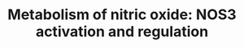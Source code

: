 ---
annotations:
- id: PW:0000002
  parent: classic metabolic pathway
  type: Pathway Ontology
  value: classic metabolic pathway
authors:
- MaintBot
- MartijnVanIersel
- Egonw
- ReactomeTeam
- Anwesha
description: 'Nitric oxide (NO), a multifunctional second messenger, is implicated
  in physiological processes in mammals that range from immune response and potentiation
  of synaptic transmission to dilation of blood vessels and muscle relaxation. NO
  is a highly active molecule that diffuses across cell membranes and cannot be stored
  inside the producing cell. Its signaling capacity is controlled at the levels of
  biosynthesis and local availability. Its production by NO synthases is under complex
  and tight control, being regulated at transcriptional and translational levels,
  through co- and posttranslational modifications, and by subcellular localization.
  NO is synthesized from L-arginine by a family of nitric oxide synthases (NOS). Three
  NOS isoforms have been characterized: neuronal NOS (nNOS, NOS1) primarily found
  in neuronal tissue and skeletal muscle; inducible NOS (iNOS, NOS2) originally isolated
  from macrophages and later discovered in many other cell types; and endothelial
  NOS (eNOS, NOS3) present in vascular endothelial cells, cardiac myocytes, and in
  blood platelets. The enzymatic activity of all three isoforms is dependent on calmodulin,
  which binds to nNOS and eNOS at elevated intracellular calcium levels, while it
  is tightly associated with iNOS even at basal calcium levels. As a result, the enzymatic
  activity of nNOS and eNOS is modulated by changes in intracellular calcium levels,
  leading to transient NO production, while iNOS continuously releases NO independent
  of fluctuations in intracellular calcium levels and is mainly regulated at the gene
  expression level (Pacher et al. 2007).<p>The NOS enzymes share a common basic structural
  organization and requirement for substrate cofactors for enzymatic activity. A central
  calmodulin-binding motif separates an NH2-terminal oxygenase domain from a COOH-terminal
  reductase domain. Binding sites for cofactors NADPH, FAD, and FMN are located within
  the reductase domain, while binding sites for tetrahydrobiopterin (BH4) and heme
  are located within the oxygenase domain. Once calmodulin binds, it facilitates electron
  transfer from the cofactors in the reductase domain to heme enabling nitric oxide
  production. Both nNOS and eNOS contain an additional insert (40-50 amino acids)
  in the middle of the FMN-binding subdomain that serves as autoinhibitory loop, destabilizing
  calmodulin binding at low calcium levels and inhibiting electron transfer from FMN
  to the heme in the absence of calmodulin.  iNOS does not contain this insert. <p>In
  this Reactome pathway module, details of eNOS activation and regulation are annotated.
  Originally identified as endothelium-derived relaxing factor, eNOS derived NO is
  a critical signaling molecule in vascular homeostasis. It regulates blood pressure
  and vascular tone, and is involved in vascular smooth muscle cell proliferation,
  platelet aggregation, and leukocyte adhesion. Loss of endothelium derived NO is
  a key feature of endothelial dysfunction, implicated in the pathogenesis of hypertension
  and atherosclerosis. The endothelial isoform eNOS is unique among the nitric oxide
  synthase (NOS) family in that it is co-translationally modified at its amino terminus
  by myristoylation and is further acylated by palmitoylation (two residues next to
  the myristoylation site). These modifications target eNOS to the plasma membrane
  caveolae and lipid rafts. <p>Factors that stimulate eNOS activation and nitric oxide
  (NO) production include fluid shear stress generated by blood flow, vascular endothelial
  growth factor (VEGF), bradykinin, estrogen, insulin, and angiopoietin. The activity
  of eNOS is further regulated by numerous post-translational modifications, including
  protein-protein interactions, phosphorylation, and subcellular localization. <p>Following
  activation, eNOS shuttles between caveolae and other subcellular compartments such
  as the noncaveolar plasma membrane portions, Golgi apparatus, and perinuclear structures.
  This subcellular distribution is variable depending upon cell type and mode of activation.
  <p>Subcellular localization of eNOS has a profound effect on its ability to produce
  NO as the availability of its substrates and cofactors will vary with location.
  eNOS is primarily particulate, and depending on the cell type, eNOS can be found
  in several membrane compartments:  plasma membrane caveolae, lipid rafts, and intracellular
  membranes such as the Golgi complex.  View original pathway at [http://www.reactome.org/PathwayBrowser/#DIAGRAM=202131
  Reactome].'
last-edited: 2021-01-25
organisms:
- Homo sapiens
redirect_from:
- /index.php/Pathway:WP1850
- /instance/WP1850
revision: null
schema-jsonld:
- '@context': https://schema.org/
  '@id': https://wikipathways.github.io/pathways/WP1850.html
  '@type': Dataset
  creator:
    '@type': Organization
    name: WikiPathways
  description: 'Nitric oxide (NO), a multifunctional second messenger, is implicated
    in physiological processes in mammals that range from immune response and potentiation
    of synaptic transmission to dilation of blood vessels and muscle relaxation. NO
    is a highly active molecule that diffuses across cell membranes and cannot be
    stored inside the producing cell. Its signaling capacity is controlled at the
    levels of biosynthesis and local availability. Its production by NO synthases
    is under complex and tight control, being regulated at transcriptional and translational
    levels, through co- and posttranslational modifications, and by subcellular localization.
    NO is synthesized from L-arginine by a family of nitric oxide synthases (NOS).
    Three NOS isoforms have been characterized: neuronal NOS (nNOS, NOS1) primarily
    found in neuronal tissue and skeletal muscle; inducible NOS (iNOS, NOS2) originally
    isolated from macrophages and later discovered in many other cell types; and endothelial
    NOS (eNOS, NOS3) present in vascular endothelial cells, cardiac myocytes, and
    in blood platelets. The enzymatic activity of all three isoforms is dependent
    on calmodulin, which binds to nNOS and eNOS at elevated intracellular calcium
    levels, while it is tightly associated with iNOS even at basal calcium levels.
    As a result, the enzymatic activity of nNOS and eNOS is modulated by changes in
    intracellular calcium levels, leading to transient NO production, while iNOS continuously
    releases NO independent of fluctuations in intracellular calcium levels and is
    mainly regulated at the gene expression level (Pacher et al. 2007).<p>The NOS
    enzymes share a common basic structural organization and requirement for substrate
    cofactors for enzymatic activity. A central calmodulin-binding motif separates
    an NH2-terminal oxygenase domain from a COOH-terminal reductase domain. Binding
    sites for cofactors NADPH, FAD, and FMN are located within the reductase domain,
    while binding sites for tetrahydrobiopterin (BH4) and heme are located within
    the oxygenase domain. Once calmodulin binds, it facilitates electron transfer
    from the cofactors in the reductase domain to heme enabling nitric oxide production.
    Both nNOS and eNOS contain an additional insert (40-50 amino acids) in the middle
    of the FMN-binding subdomain that serves as autoinhibitory loop, destabilizing
    calmodulin binding at low calcium levels and inhibiting electron transfer from
    FMN to the heme in the absence of calmodulin.  iNOS does not contain this insert.
    <p>In this Reactome pathway module, details of eNOS activation and regulation
    are annotated. Originally identified as endothelium-derived relaxing factor, eNOS
    derived NO is a critical signaling molecule in vascular homeostasis. It regulates
    blood pressure and vascular tone, and is involved in vascular smooth muscle cell
    proliferation, platelet aggregation, and leukocyte adhesion. Loss of endothelium
    derived NO is a key feature of endothelial dysfunction, implicated in the pathogenesis
    of hypertension and atherosclerosis. The endothelial isoform eNOS is unique among
    the nitric oxide synthase (NOS) family in that it is co-translationally modified
    at its amino terminus by myristoylation and is further acylated by palmitoylation
    (two residues next to the myristoylation site). These modifications target eNOS
    to the plasma membrane caveolae and lipid rafts. <p>Factors that stimulate eNOS
    activation and nitric oxide (NO) production include fluid shear stress generated
    by blood flow, vascular endothelial growth factor (VEGF), bradykinin, estrogen,
    insulin, and angiopoietin. The activity of eNOS is further regulated by numerous
    post-translational modifications, including protein-protein interactions, phosphorylation,
    and subcellular localization. <p>Following activation, eNOS shuttles between caveolae
    and other subcellular compartments such as the noncaveolar plasma membrane portions,
    Golgi apparatus, and perinuclear structures. This subcellular distribution is
    variable depending upon cell type and mode of activation. <p>Subcellular localization
    of eNOS has a profound effect on its ability to produce NO as the availability
    of its substrates and cofactors will vary with location. eNOS is primarily particulate,
    and depending on the cell type, eNOS can be found in several membrane compartments:  plasma
    membrane caveolae, lipid rafts, and intracellular membranes such as the Golgi
    complex.  View original pathway at [http://www.reactome.org/PathwayBrowser/#DIAGRAM=202131
    Reactome].'
  keywords:
  - 2xPalmC-MyrG-NOS3
  - '2xPalmC-MyrG-NOS3 '
  - '2xPalmC-MyrG-p-S1177-NOS3 '
  - ADMA
  - ADP
  - ATP
  - BH2
  - 'BH2 '
  - BH4
  - 'BH4 '
  - 'CALM1 '
  - CALM1:4xCa2+
  - CAV1
  - 'CAV1 '
  - 'CYGB '
  - CYGB dimer
  - CYGB dimer:O2
  - 'Ca2+ '
  - 'DDAH1 '
  - DDAH1,2
  - 'DDAH2 '
  - DMA
  - DNM2
  - 'DNM2 '
  - 'FAD '
  - 'FMN '
  - H+
  - H2O
  - HSP90AA1
  - 'HSP90AA1 '
  - L-Arg
  - L-Cit
  - 'LYPLA1 '
  - LYPLA1 dimer
  - MYS-CoA
  - Metabolism of
  - MyrG-NOS3
  - 'MyrG-NOS3 '
  - N-WASP
  - NADP+
  - NADPH
  - 'NO'
  - NO3-
  - NOS3
  - NOSIP
  - 'NOSIP '
  - 'NOSTRIN '
  - NOSTRIN homotrimer
  - O2
  - 'O2 '
  - O2.-
  - PALM
  - PALM-CoA
  - PIP3 activates AKT
  - Peroxynitrite
  - 'WASL '
  - ZDHHC21
  - 'Zn2+ '
  - cofactors
  - dimer
  - eNOS:CaM:HSP90
  - eNOS:CaM:HSP90:p-AKT1
  - eNOS:Caveolin-1
  - eNOS:Caveolin-1:CaM
  - eNOS:Caveolin-1:CaM:HSP90
  - eNOS:Caveolin-1:NOSTRIN complex
  - eNOS:Caveolin-1:NOSTRIN:Dynamin-2
  - eNOS:Caveolin-1:NOSTRIN:dynamin-2:N-WASP
  - eNOS:NOSIP
  - 'heme '
  - myristoylated eNOS
  - p-S1177-eNOS:CaM:HSP90:p-AKT1
  - p-S1177-eNOS:CaM:HSP90:p-AKT1:BH2
  - p-S1177-eNOS:CaM:HSP90:p-AKT1:BH4
  - 'p-S213-SPR '
  - p-SPR dimer
  - p-T308,S473-AKT1
  - 'p-T308,S473-AKT1 '
  - palmitoylated,
  - sepiapterin
  - signaling
  license: CC0
  name: 'Metabolism of nitric oxide: NOS3 activation and regulation'
seo: CreativeWork
title: 'Metabolism of nitric oxide: NOS3 activation and regulation'
wpid: WP1850
---